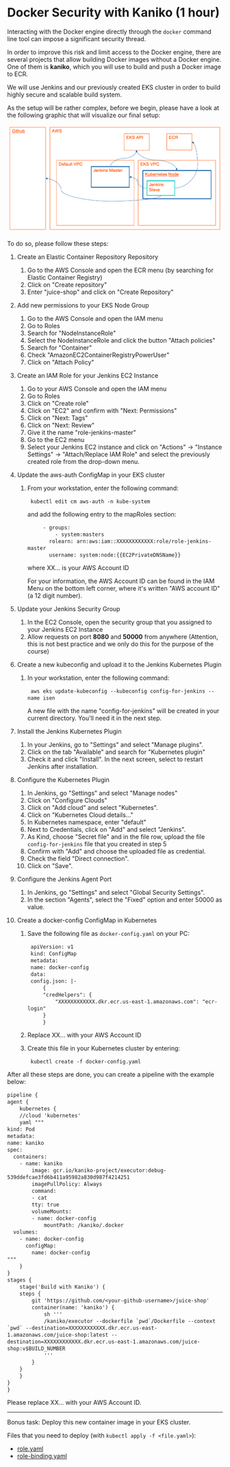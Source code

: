 # Docker Security with Kaniko (1 hour)

Interacting with the Docker engine directly through the `docker` command line tool can impose a significant security thread.

In order to improve this risk and limit access to the Docker engine, there are several projects that allow building Docker images without a Docker engine. One of them is **kaniko**, which you will use to build and push a Docker image to ECR.

We will use Jenkins and our previously created EKS cluster in order to build highly secure and scalable build system.

As the setup will be rather complex, before we begin, please have a look at the following graphic that will visualize our final setup:

![Kaniko Setup](./files/kubernetes/kaniko-setup.png)

To do so, please follow these steps:

1. Create an Elastic Container Repository Repository

    1. Go to the AWS Console and open the ECR menu (by searching for Elastic Container Registry)
    1. Click on "Create repository"
    1. Enter "juice-shop" and click on "Create Repository"
    
1. Add new permissions to your EKS Node Group

    1. Go to the AWS Console and open the IAM menu
    1. Go to Roles
    1. Search for "NodeInstanceRole"
    1. Select the NodeInstanceRole and click the button "Attach policies"
    1. Search for "Container"
    1. Check "AmazonEC2ContainerRegistryPowerUser"
    1. Click on "Attach Policy"

1. Create an IAM Role for your Jenkins EC2 Instance
    
    1. Go to your AWS Console and open the IAM menu
    1. Go to Roles
    1. Click on "Create role"
    1. Click on "EC2" and confirm with "Next: Permissions"
    1. Click on "Next: Tags"
    1. Click on "Next: Review"
    1. Give it the name "role-jenkins-master"
    1. Go to the EC2 menu
    1. Select your Jenkins EC2 instance and click on "Actions" -> "Instance Settings" -> "Attach/Replace IAM Role" and select the previously created role from the drop-down menu.

1. Update the aws-auth ConfigMap in your EKS cluster

    1. From your workstation, enter the following command:
        
            kubectl edit cm aws-auth -n kube-system
        
        and add the following entry to the mapRoles section:

                - groups:
                    - system:masters
                  rolearn: arn:aws:iam::XXXXXXXXXXXX:role/role-jenkins-master
                  username: system:node:{{EC2PrivateDNSName}} 

        where XX... is your AWS Account ID

        For your information, the AWS Account ID can be found in the IAM Menu on the bottom left corner, where it's written "AWS account ID" (a 12 digit number).

1. Update your Jenkins Security Group

    1. In the EC2 Console, open the security group that you assigned to your Jenkins EC2 Instance
    1. Allow requests on port **8080** and **50000** from anywhere (Attention, this is not best practice and we only do this for the purpose of the course)

1. Create a new kubeconfig and upload it to the Jenkins Kubernetes Plugin

    1. In your workstation, enter the following command:

            aws eks update-kubeconfig --kubeconfig config-for-jenkins --name isen

        A new file with the name "config-for-jenkins" will be created in your current directory. You'll need it in the next step.

1. Install the Jenkins Kubernetes Plugin

    1. In your Jenkins, go to "Settings" and select "Manage plugins".
    1. Click on the tab "Available" and search for "Kubernetes plugin"
    1. Check it and click "Install". In the next screen, select to restart Jenkins after installation.

1. Configure the Kubernetes Plugin

    1. In Jenkins, go "Settings" and select "Manage nodes"
    1. Click on "Configure Clouds"
    1. Click on "Add cloud" and select "Kubernetes".
    1. Click on "Kubernetes Cloud details..."
    1. In Kubernetes namespace, enter "default"
    1. Next to Credentials, click on "Add" and select "Jenkins".
    1. As Kind, choose "Secret file" and in the file row, upload the file `config-for-jenkins` file that you created in step 5
    1. Confirm with "Add" and choose the uploaded file as credential.
    1. Check the field "Direct connection".
    1. Click on "Save".

1. Configure the Jenkins Agent Port

    1. In Jenkins, go "Settings" and select "Global Security Settings".
    1. In the section "Agents", select the "Fixed" option and enter 50000 as value.

1. Create a docker-config ConfigMap in Kubernetes

    1. Save the following file as `docker-config.yaml` on your PC:

            apiVersion: v1
            kind: ConfigMap
            metadata:
            name: docker-config
            data:
            config.json: |-
                {
                "credHelpers": {
                    "XXXXXXXXXXXX.dkr.ecr.us-east-1.amazonaws.com": "ecr-login"
                }
                }
        
    1. Replace XX... with your AWS Account ID
    1. Create this file in your Kubernetes cluster by entering:

            kubectl create -f docker-config.yaml

After all these steps are done, you can create a pipeline with the example below:

    pipeline {
    agent {
        kubernetes {
        //cloud 'kubernetes'
        yaml """
    kind: Pod
    metadata:
    name: kaniko
    spec:
      containers:
        - name: kaniko
            image: gcr.io/kaniko-project/executor:debug-539ddefcae3fd6b411a95982a830d987f4214251
            imagePullPolicy: Always
            command:
            - cat
            tty: true
            volumeMounts:
            - name: docker-config
                mountPath: /kaniko/.docker
      volumes:
        - name: docker-config
          configMap:
            name: docker-config
    """
        }
    }
    stages {
        stage('Build with Kaniko') {
        steps {
            git 'https://github.com/<your-github-username>/juice-shop'
            container(name: 'kaniko') {
                sh '''
                /kaniko/executor --dockerfile `pwd`/Dockerfile --context `pwd` --destination=XXXXXXXXXXXX.dkr.ecr.us-east-1.amazonaws.com/juice-shop:latest --destination=XXXXXXXXXXXX.dkr.ecr.us-east-1.amazonaws.com/juice-shop:v$BUILD_NUMBER
                '''
            }
        }
        }
    }
    }

Please replace XX... with your AWS Account ID.

---

Bonus task: Deploy this new container image in your EKS cluster.

Files that you need to deploy (with `kubectl apply -f <file.yaml>`):

- [role.yaml](./files/eks/role.yaml)
- [role-binding.yaml](./files/eks/role-binding.yaml)